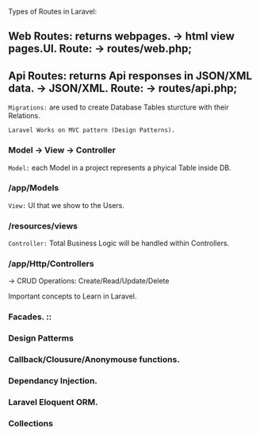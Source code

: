Types of Routes in Laravel:
## Web Routes: returns webpages. -> html view pages.UI. Route: -> routes/web.php;
## Api Routes: returns Api responses in JSON/XML data. -> JSON/XML. Route: -> routes/api.php;


`Migrations:` are used to create Database Tables sturcture with their Relations.


`Laravel Works on MVC pattern (Design Patterns).`
### Model -> View -> Controller

`Model:` each Model in a project represents a phyical Table inside DB.
### /app/Models

`View:` UI that we show to the Users.
### /resources/views

`Controller:` Total Business Logic will be handled within Controllers.
### /app/Http/Controllers
->
CRUD Operations: Create/Read/Update/Delete



Important concepts to Learn in Laravel.
### Facades.   ::
### Design Patterms
### Callback/Clousure/Anonymouse functions.
### Dependancy Injection.
### Laravel Eloquent ORM.
### Collections
